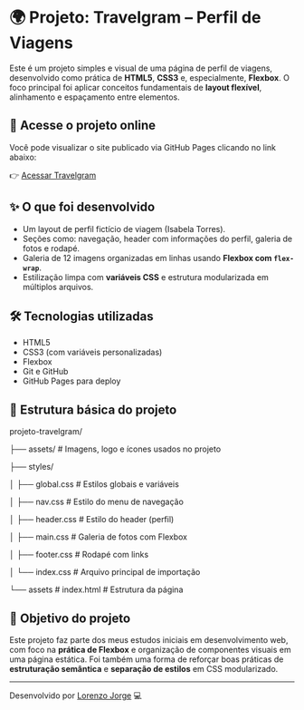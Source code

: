 # 🌍 Projeto: Travelgram – Perfil de Viagens

Este é um projeto simples e visual de uma página de perfil de viagens, desenvolvido como prática de **HTML5**, **CSS3** e, especialmente, **Flexbox**. O foco principal foi aplicar conceitos fundamentais de **layout flexível**, alinhamento e espaçamento entre elementos.

## 🔗 Acesse o projeto online
Você pode visualizar o site publicado via GitHub Pages clicando no link abaixo:

👉 [Acessar Travelgram](https://llorenzojorge.github.io/projeto-travelgram/)

## ✨ O que foi desenvolvido
- Um layout de perfil fictício de viagem (Isabela Torres).
- Seções como: navegação, header com informações do perfil, galeria de fotos e rodapé.
- Galeria de 12 imagens organizadas em linhas usando **Flexbox com `flex-wrap`**.
- Estilização limpa com **variáveis CSS** e estrutura modularizada em múltiplos arquivos.

## 🛠️ Tecnologias utilizadas
- HTML5
- CSS3 (com variáveis personalizadas)
- Flexbox
- Git e GitHub
- GitHub Pages para deploy

## 📁 Estrutura básica do projeto
projeto-travelgram/

├── assets/ # Imagens, logo e ícones usados no projeto

├── styles/

│ ├── global.css # Estilos globais e variáveis

│ ├── nav.css # Estilo do menu de navegação

│ ├── header.css # Estilo do header (perfil)

│ ├── main.css # Galeria de fotos com Flexbox

│ ├── footer.css # Rodapé com links

│ └── index.css # Arquivo principal de importação

└── assets # index.html # Estrutura da página

## 📌 Objetivo do projeto
Este projeto faz parte dos meus estudos iniciais em desenvolvimento web, com foco na **prática de Flexbox** e organização de componentes visuais em uma página estática. Foi também uma forma de reforçar boas práticas de **estruturação semântica** e **separação de estilos** em CSS modularizado.

---

Desenvolvido por [Lorenzo Jorge](https://github.com/llorenzojorge) 💻

